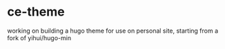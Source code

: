 # ce-theme

working on building a hugo theme for use on personal site, starting from a fork of yihui/hugo-min
